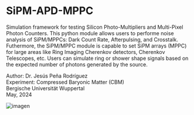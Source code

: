 # SiPM-APD-MPPC
Simulation framework for testing Silicon Photo-Multipliers and Multi-Pixel Photon Counters. This python module allows users to performe noise analysis of SiPM/MPPCs: Dark Count Rate, Afterpulsing, and Crosstalk. Futhermore, the SiPM/MPPC module is capable to set SiPM arrays (MPPC) for large areas like Ring Imaging Cherenkov detectors, Cherenkov Telescopes, etc. Users can simulate ring or shower shape signals based on the expected number of photons generated by the source.

Author: Dr. Jesús Peña Rodríguez\
Experiment: Compressed Baryonic Matter (CBM)\
Bergische Universität Wuppertal\
May, 2024

![imagen](https://github.com/JesusPenha/SiPM-APD-MPPC/Graphical_abstract.png)

